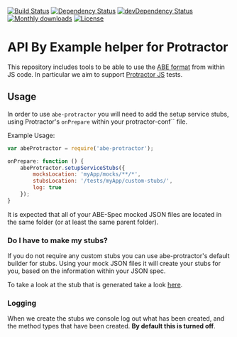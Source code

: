 [![Build Status](http://img.shields.io/travis/apibyexample/abe-protractor/master.svg)](https://travis-ci.org/apibyexample/abe-protractor)
[![Dependency Status](https://david-dm.org/apibyexample/abe-protractor/dev-status.svg)](https://david-dm.org/apibyexample/abe-protractor#info=devDependencies)
[![devDependency Status](https://david-dm.org/apibyexample/abe-protractor/status.svg)](https://david-dm.org/apibyexample/abe-protractor#info=dependencies)
[![Monthly downloads](http://img.shields.io/npm/dm/abe-protractor.svg)](https://www.npmjs.org/package/abe-protractor)
[![License](http://img.shields.io/npm/l/abe-protractor.svg)](https://www.npmjs.org/package/abe-protractor)

API By Example helper for Protractor
====================================

This repository includes tools to be able to use the [ABE format](https://github.com/apibyexample/abe-spec)
from within JS code. In particular we aim to support [Protractor JS](https://github.com/angular/protractor) tests.

## Usage

In order to use ``abe-protractor`` you will need to add the setup service stubs,
using Protractor's ``onPrepare`` within your protractor-conf`` file.

Example Usage:

```js
var abeProtractor = require('abe-protractor');

onPrepare: function () {
    abeProtractor.setupServiceStubs({
        mocksLocation: 'myApp/mocks/**/*',
        stubsLocation: '/tests/myApp/custom-stubs/',
        log: true
    });
}
```

It is expected that all of your ABE-Spec mocked JSON files are located in the same
folder (or at least the same parent folder).

### Do I have to make my stubs?

If you do not require any custom stubs you can use abe-protractor's default builder
for stubs. Using your mock JSON files it will create your stubs for you, based on the
information within your JSON spec.

To take a look at the stub that is generated take a look [here](src/abe-generate-stub.js).

### Logging

When we create the stubs we console log out what has been created, and the method types
that have been created. **By default this is turned off**.
